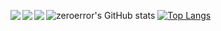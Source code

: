 ![zeroerror's GitHub stats](https://github-readme-stats.vercel.app/api?username=zeroerror&show_icons=true&theme=algolia)
[![Top Langs](https://github-readme-stats.vercel.app/api/top-langs/?username=zeroerror)](https://github.com/anuraghazra/github-readme-stats)
<a href="https://github.com/anuraghazra/convoychat">
  <img align="left" src="https://github-readme-stats.vercel.app/api/pin/?username=gamearki&repo=TripodCamera" />
</a>
<a href="https://github.com/anuraghazra/convoychat">
  <img align="left" src="https://github-readme-stats.vercel.app/api/pin/?username=gamearki&repo=FreeInput" />
</a>
<a href="https://github.com/anuraghazra/github-readme-stats">
  <img align="left" src="https://github-readme-stats.vercel.app/api/pin/?username=zeroerror&repo=PathFinding" />
</a>
